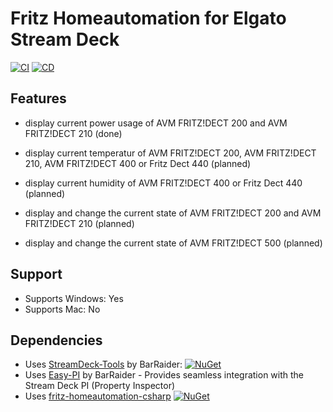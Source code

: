 # Fritz Homeautomation for Elgato Stream Deck

[![CI](https://github.com/linariii/streamdeck-fritz-smarthome/actions/workflows/CI.yml/badge.svg)](https://github.com/linariii/streamdeck-fritz-smarthome/actions/workflows/CI.yml) [![CD](https://github.com/linariii/streamdeck-fritz-smarthome/actions/workflows/CD.yml/badge.svg)](https://github.com/linariii/streamdeck-fritz-smarthome/actions/workflows/CD.yml)

## Features
- display current power usage of AVM FRITZ!DECT 200 and AVM FRITZ!DECT 210 (done)

- display current temperatur of AVM FRITZ!DECT 200, AVM FRITZ!DECT 210, AVM FRITZ!DECT 400 or Fritz Dect 440 (planned)
- display current humidity of AVM FRITZ!DECT 400 or Fritz Dect 440 (planned)
- display and change the current state of AVM FRITZ!DECT 200 and AVM FRITZ!DECT 210 (planned)
- display and change the current state of AVM FRITZ!DECT 500 (planned)

## Support
 - Supports Windows: Yes
 - Supports Mac: No

## Dependencies
* Uses [StreamDeck-Tools](https://github.com/BarRaider/streamdeck-tools) by BarRaider: [![NuGet](https://img.shields.io/nuget/v/streamdeck-tools.svg?style=flat)](https://www.nuget.org/packages/streamdeck-tools)
* Uses [Easy-PI](https://github.com/BarRaider/streamdeck-easypi) by BarRaider - Provides seamless integration with the Stream Deck PI (Property Inspector) 
* Uses [fritz-homeautomation-csharp](https://github.com/linariii/fritz-homeautomation-csharp) [![NuGet](https://img.shields.io/nuget/v/Fritz.HomeAutomation.svg?style=flat)](https://www.nuget.org/packages/Fritz.HomeAutomation/)
